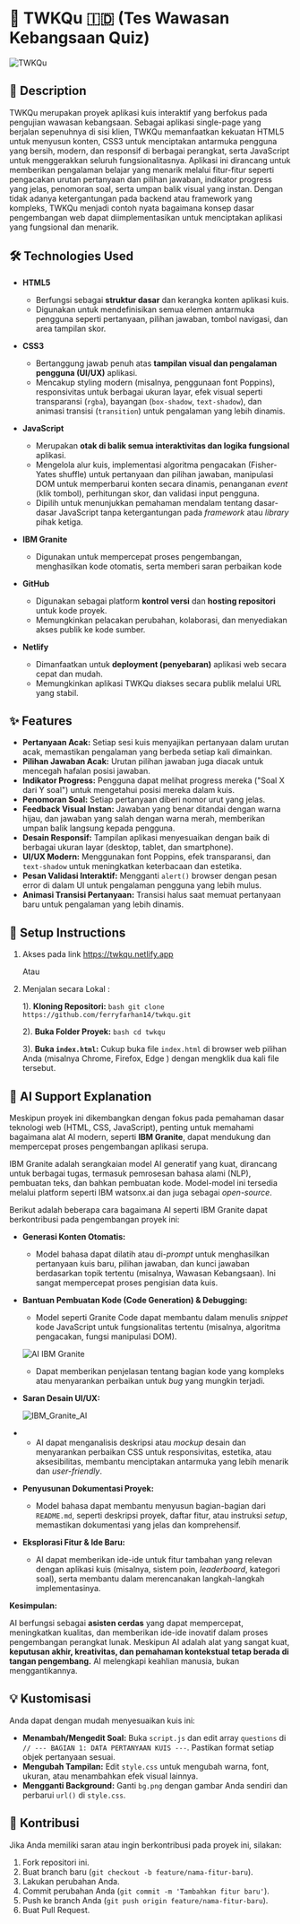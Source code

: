 # 🧠 TWKQu 🇮🇩 (Tes Wawasan Kebangsaan Quiz)

![TWKQu](https://github.com/user-attachments/assets/0d18314b-7ad8-41a7-b4aa-dad1f8ae8077)


## 📑 Description
TWKQu merupakan proyek aplikasi kuis interaktif yang berfokus pada pengujian wawasan kebangsaan. Sebagai aplikasi single-page yang berjalan sepenuhnya di sisi klien, TWKQu memanfaatkan kekuatan HTML5 untuk menyusun konten, CSS3 untuk menciptakan antarmuka pengguna yang bersih, modern, dan responsif di berbagai perangkat, serta JavaScript untuk menggerakkan seluruh fungsionalitasnya. Aplikasi ini dirancang untuk memberikan pengalaman belajar yang menarik melalui fitur-fitur seperti pengacakan urutan pertanyaan dan pilihan jawaban, indikator progress yang jelas, penomoran soal, serta umpan balik visual yang instan. Dengan tidak adanya ketergantungan pada backend atau framework yang kompleks, TWKQu menjadi contoh nyata bagaimana konsep dasar pengembangan web dapat diimplementasikan untuk menciptakan aplikasi yang fungsional dan menarik.

## 🛠️ Technologies Used
*   **HTML5**
    *   Berfungsi sebagai **struktur dasar** dan kerangka konten aplikasi kuis.
    *   Digunakan untuk mendefinisikan semua elemen antarmuka pengguna seperti pertanyaan, pilihan jawaban, tombol navigasi, dan area tampilan skor.

*   **CSS3**
    *   Bertanggung jawab penuh atas **tampilan visual dan pengalaman pengguna (UI/UX)** aplikasi.
    *   Mencakup styling modern (misalnya, penggunaan font Poppins), responsivitas untuk berbagai ukuran layar, efek visual seperti transparansi (`rgba`), bayangan (`box-shadow`, `text-shadow`), dan animasi transisi (`transition`) untuk pengalaman yang lebih dinamis.

*   **JavaScript**
    *   Merupakan **otak di balik semua interaktivitas dan logika fungsional** aplikasi.
    *   Mengelola alur kuis, implementasi algoritma pengacakan (Fisher-Yates shuffle) untuk pertanyaan dan pilihan jawaban, manipulasi DOM untuk memperbarui konten secara dinamis, penanganan *event* (klik tombol), perhitungan skor, dan validasi input pengguna.
    *   Dipilih untuk menunjukkan pemahaman mendalam tentang dasar-dasar JavaScript tanpa ketergantungan pada *framework* atau *library* pihak ketiga.
      
*   **IBM Granite**
    *   Digunakan untuk mempercepat proses pengembangan, menghasilkan kode otomatis, serta memberi saran perbaikan kode

*   **GitHub**
    *   Digunakan sebagai platform **kontrol versi** dan **hosting repositori** untuk kode proyek.
    *   Memungkinkan pelacakan perubahan, kolaborasi, dan menyediakan akses publik ke kode sumber.

*   **Netlify**
    *   Dimanfaatkan untuk **deployment (penyebaran)** aplikasi web secara cepat dan mudah.
    *   Memungkinkan aplikasi TWKQu diakses secara publik melalui URL yang stabil.


## ✨ Features

*   **Pertanyaan Acak:** Setiap sesi kuis menyajikan pertanyaan dalam urutan acak, memastikan pengalaman yang berbeda setiap kali dimainkan.
*   **Pilihan Jawaban Acak:** Urutan pilihan jawaban juga diacak untuk mencegah hafalan posisi jawaban.
*   **Indikator Progress:** Pengguna dapat melihat progress mereka ("Soal X dari Y soal") untuk mengetahui posisi mereka dalam kuis.
*   **Penomoran Soal:** Setiap pertanyaan diberi nomor urut yang jelas.
*   **Feedback Visual Instan:** Jawaban yang benar ditandai dengan warna hijau, dan jawaban yang salah dengan warna merah, memberikan umpan balik langsung kepada pengguna.
*   **Desain Responsif:** Tampilan aplikasi menyesuaikan dengan baik di berbagai ukuran layar (desktop, tablet, dan smartphone).
*   **UI/UX Modern:** Menggunakan font Poppins, efek transparansi, dan `text-shadow` untuk meningkatkan keterbacaan dan estetika.
*   **Pesan Validasi Interaktif:** Mengganti `alert()` browser dengan pesan error di dalam UI untuk pengalaman pengguna yang lebih mulus.
*   **Animasi Transisi Pertanyaan:** Transisi halus saat memuat pertanyaan baru untuk pengalaman yang lebih dinamis.

## 🚀 Setup Instructions

1. Akses pada link https://twkqu.netlify.app

   Atau
   
2. Menjalan secara Lokal :
   
    1).  **Kloning Repositori:**
        ```bash
        git clone https://github.com/ferryfarhan14/twkqu.git
        ```
   
    2).  **Buka Folder Proyek:**
        ```bash
        cd twkqu
        ```
   
    3).  **Buka `index.html`:**
        Cukup buka file `index.html` di browser web pilihan Anda (misalnya Chrome, Firefox, Edge ) dengan mengklik dua kali file tersebut.

## 🤖 AI Support Explanation

Meskipun proyek ini dikembangkan dengan fokus pada pemahaman dasar teknologi web (HTML, CSS, JavaScript), penting untuk memahami bagaimana alat AI modern, seperti **IBM Granite**, dapat mendukung dan mempercepat proses pengembangan aplikasi serupa.

IBM Granite adalah serangkaian model AI generatif yang kuat, dirancang untuk berbagai tugas, termasuk pemrosesan bahasa alami (NLP), pembuatan teks, dan bahkan pembuatan kode. Model-model ini tersedia melalui platform seperti IBM watsonx.ai dan juga sebagai *open-source*.

Berikut adalah beberapa cara bagaimana AI seperti IBM Granite dapat berkontribusi pada pengembangan proyek ini:

*   **Generasi Konten Otomatis:**
    *   Model bahasa dapat dilatih atau di-*prompt* untuk menghasilkan pertanyaan kuis baru, pilihan jawaban, dan kunci jawaban berdasarkan topik tertentu (misalnya, Wawasan Kebangsaan). Ini sangat mempercepat proses pengisian data kuis.
*   **Bantuan Pembuatan Kode (Code Generation) & Debugging:**
    *   Model seperti Granite Code dapat membantu dalam menulis *snippet* kode JavaScript untuk fungsionalitas tertentu (misalnya, algoritma pengacakan, fungsi manipulasi DOM).
 
      ![AI IBM Granite](https://github.com/user-attachments/assets/ebafbfd8-08b5-4a12-979c-b90fef7bfbf0)

    *   Dapat memberikan penjelasan tentang bagian kode yang kompleks atau menyarankan perbaikan untuk *bug* yang mungkin terjadi.
*   **Saran Desain UI/UX:**

      ![IBM_Granite_AI](https://github.com/user-attachments/assets/7a9cfd6a-1425-4bdf-a5d4-923030d4c90a)

*
    *   AI dapat menganalisis deskripsi atau *mockup* desain dan menyarankan perbaikan CSS untuk responsivitas, estetika, atau aksesibilitas, membantu menciptakan antarmuka yang lebih menarik dan *user-friendly*.
*   **Penyusunan Dokumentasi Proyek:**
    *   Model bahasa dapat membantu menyusun bagian-bagian dari `README.md`, seperti deskripsi proyek, daftar fitur, atau instruksi *setup*, memastikan dokumentasi yang jelas dan komprehensif.
*   **Eksplorasi Fitur & Ide Baru:**
    *   AI dapat memberikan ide-ide untuk fitur tambahan yang relevan dengan aplikasi kuis (misalnya, sistem poin, *leaderboard*, kategori soal), serta membantu dalam merencanakan langkah-langkah implementasinya.

**Kesimpulan:**

AI berfungsi sebagai **asisten cerdas** yang dapat mempercepat, meningkatkan kualitas, dan memberikan ide-ide inovatif dalam proses pengembangan perangkat lunak. Meskipun AI adalah alat yang sangat kuat, **keputusan akhir, kreativitas, dan pemahaman kontekstual tetap berada di tangan pengembang.** AI melengkapi keahlian manusia, bukan menggantikannya.


## 💡 Kustomisasi

Anda dapat dengan mudah menyesuaikan kuis ini:

*   **Menambah/Mengedit Soal:** Buka `script.js` dan edit array `questions` di `// --- BAGIAN 1: DATA PERTANYAAN KUIS ---`. Pastikan format setiap objek pertanyaan sesuai.
*   **Mengubah Tampilan:** Edit `style.css` untuk mengubah warna, font, ukuran, atau menambahkan efek visual lainnya.
*   **Mengganti Background:** Ganti `bg.png` dengan gambar Anda sendiri dan perbarui `url()` di `style.css`.

## 🤝 Kontribusi

Jika Anda memiliki saran atau ingin berkontribusi pada proyek ini, silakan:

1.  Fork repositori ini.
2.  Buat branch baru (`git checkout -b feature/nama-fitur-baru`).
3.  Lakukan perubahan Anda.
4.  Commit perubahan Anda (`git commit -m 'Tambahkan fitur baru'`).
5.  Push ke branch Anda (`git push origin feature/nama-fitur-baru`).
6.  Buat Pull Request.
